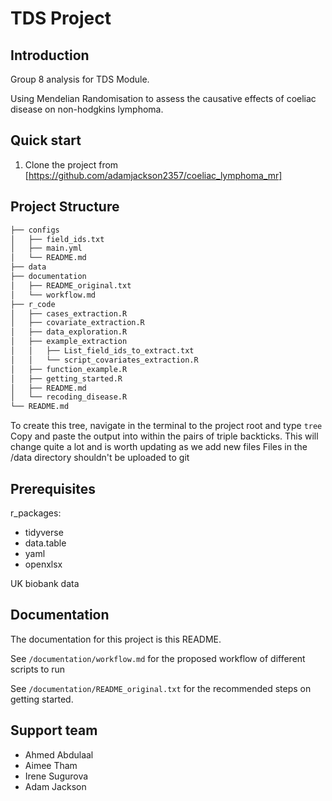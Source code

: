 # TDS Project

## Introduction

Group 8 analysis for TDS Module.

Using Mendelian Randomisation to assess the causative effects of coeliac disease on
non-hodgkins lymphoma.

## Quick start

1. Clone the project from [https://github.com/adamjackson2357/coeliac_lymphoma_mr]

## Project Structure

```bash
├── configs
│   ├── field_ids.txt
│   ├── main.yml
│   └── README.md
├── data
├── documentation
│   ├── README_original.txt
│   └── workflow.md
├── r_code
│   ├── cases_extraction.R
│   ├── covariate_extraction.R
│   ├── data_exploration.R
│   ├── example_extraction
│   │   ├── List_field_ids_to_extract.txt
│   │   └── script_covariates_extraction.R
│   ├── function_example.R
│   ├── getting_started.R
│   ├── README.md
│   └── recoding_disease.R
└── README.md
```

To create this tree, navigate in the terminal to the project root and type `tree`
Copy and paste the output into within the pairs of triple backticks.
This will change quite a lot and is worth updating as we add new files
Files in the /data directory shouldn't be uploaded to git

## Prerequisites

r_packages:
- tidyverse
- data.table
- yaml
- openxlsx

UK biobank data

## Documentation

The documentation for this project is this README.

See `/documentation/workflow.md` for the proposed workflow of different scripts to run

See `/documentation/README_original.txt` for the recommended steps on getting started.

## Support team

- Ahmed Abdulaal
- Aimee Tham
- Irene Sugurova
- Adam Jackson
